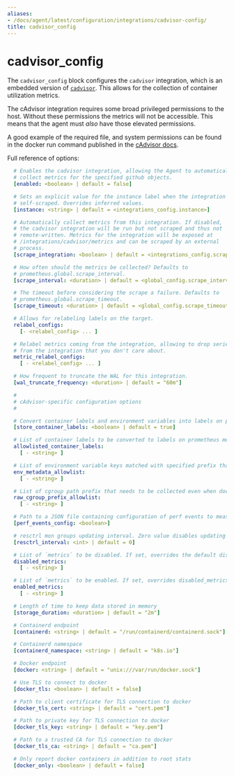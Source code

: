 ```yaml
---
aliases:
- /docs/agent/latest/configuration/integrations/cadvisor-config/
title: cadvisor_config
---
```


# cadvisor_config

The `cadvisor_config` block configures the `cadvisor` integration,
which is an embedded version of
[`cadvisor`](https://github.com/google/cadvisor). This allows for the collection of container utilization metrics.

The cAdvisor integration requires some broad privileged permissions to the host. Without these permissions the metrics will not be accessible. This means that the agent must *also* have those elevated permissions.

A good example of the required file, and system permissions can be found in the docker run command published in the [cAdvisor docs](https://github.com/google/cadvisor#quick-start-running-cadvisor-in-a-docker-container).

Full reference of options:

```yaml
  # Enables the cadvisor integration, allowing the Agent to automatically
  # collect metrics for the specified github objects.
  [enabled: <boolean> | default = false]

  # Sets an explicit value for the instance label when the integration is
  # self-scraped. Overrides inferred values.
  [instance: <string> | default = <integrations_config.instance>]

  # Automatically collect metrics from this integration. If disabled,
  # the cadvisor integration will be run but not scraped and thus not
  # remote-written. Metrics for the integration will be exposed at
  # /integrations/cadvisor/metrics and can be scraped by an external
  # process.
  [scrape_integration: <boolean> | default = <integrations_config.scrape_integrations>]

  # How often should the metrics be collected? Defaults to
  # prometheus.global.scrape_interval.
  [scrape_interval: <duration> | default = <global_config.scrape_interval>]

  # The timeout before considering the scrape a failure. Defaults to
  # prometheus.global.scrape_timeout.
  [scrape_timeout: <duration> | default = <global_config.scrape_timeout>]

  # Allows for relabeling labels on the target.
  relabel_configs:
    [- <relabel_config> ... ]

  # Relabel metrics coming from the integration, allowing to drop series
  # from the integration that you don't care about.
  metric_relabel_configs:
    [ - <relabel_config> ... ]

  # How frequent to truncate the WAL for this integration.
  [wal_truncate_frequency: <duration> | default = "60m"]

  #
  # cAdvisor-specific configuration options
  #

  # Convert container labels and environment variables into labels on prometheus metrics for each container. If false, then only metrics exported are container name, first alias, and image name.
  [store_container_labels: <boolean> | default = true]

  # List of container labels to be converted to labels on prometheus metrics for each container. store_container_labels must be set to false for this to take effect.
  allowlisted_container_labels:
    [ - <string> ]

  # List of environment variable keys matched with specified prefix that needs to be collected for containers, only support containerd and docker runtime for now.
  env_metadata_allowlist:
    [ - <string> ]

  # List of cgroup path prefix that needs to be collected even when docker_only is specified.
  raw_cgroup_prefix_allowlist:
    [ - <string> ]

  # Path to a JSON file containing configuration of perf events to measure. Empty value disabled perf events measuring.
  [perf_events_config: <boolean>]

  # resctrl mon groups updating interval. Zero value disables updating mon groups.
  [resctrl_interval: <int> | default = 0]

  # List of `metrics` to be disabled. If set, overrides the default disabled metrics.
  disabled_metrics:
    [ - <string> ]

  # List of `metrics` to be enabled. If set, overrides disabled_metrics
  enabled_metrics:
    [ - <string> ]

  # Length of time to keep data stored in memory
  [storage_duration: <duration> | default = "2m"]

  # Containerd endpoint
  [containerd: <string> | default = "/run/containerd/containerd.sock"]

  # Containerd namespace
  [containerd_namespace: <string> | default = "k8s.io"]

  # Docker endpoint
  [docker: <string> | default = "unix:///var/run/docker.sock"]

  # Use TLS to connect to docker
  [docker_tls: <boolean> | default = false]

  # Path to client certificate for TLS connection to docker
  [docker_tls_cert: <string> | default = "cert.pem"]

  # Path to private key for TLS connection to docker
  [docker_tls_key: <string> | default = "key.pem"]

  # Path to a trusted CA for TLS connection to docker
  [docker_tls_ca: <string> | default = "ca.pem"]

  # Only report docker containers in addition to root stats
  [docker_only: <boolean> | default = false]
```
